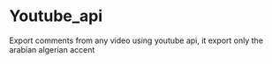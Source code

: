 # Youtube_api
Export comments from any video using youtube api, it export only the arabian algerian accent

